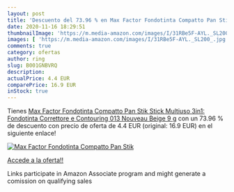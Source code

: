 ```yaml
---
layout: post
title: 'Descuento del 73.96 % en Max Factor Fondotinta Compatto Pan Stik '
date: 2020-11-16 18:29:51
thumbnailImage: 'https://m.media-amazon.com/images/I/31RBe5F-AYL._SL200_.jpg'
images: [ 'https://m.media-amazon.com/images/I/31RBe5F-AYL._SL200_.jpg' ]
comments: true
category: ofertas
author: ring
slug: B001GNBVRQ
description:
actualPrice: 4.4 EUR
comparePrice: 16.9 EUR
inStock: true
---
```


Tienes [Max Factor Fondotinta Compatto Pan Stik  Stick Multiuso 3in1: Fondotinta  Correttore e Contouring  013 Nouveau Beige  9 g](https://www.amazon.it/dp/B001GNBVRQ/?tag=tolees00-21) con un 73.96 % de descuento con precio de oferta de 4.4 EUR (original: 16.9 EUR) en el siguiente enlace!

[![Max Factor Fondotinta Compatto Pan Stik ](https://m.media-amazon.com/images/I/31RBe5F-AYL._SL200_.jpg)](https://www.amazon.it/dp/B001GNBVRQ/?tag=tolees00-21)

[Accede a la oferta!!](https://www.amazon.it/dp/B001GNBVRQ/?tag=tolees00-21)

Links participate in Amazon Associate program and might generate a comission on qualifying sales


